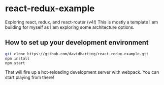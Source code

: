 # react-redux-example

Exploring react, redux, and react-router (v4!)
This is mostly a template I am building for myself as I am exploring some architecture options.

## How to set up your development environment
```bash
git clone https://github.com/davidharting/react-redux-example.git
npm install
npm start
```

That will fire up a hot-reloading development server with webpack. You can start playing from there!
